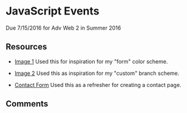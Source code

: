 # JavaScript Events
Due 7/15/2016 for Adv Web 2 in Summer 2016

## Resources

* [Image 1](http://digitalsynopsis.com/wp-content/uploads/2016/01/minimal-web-color-palettes-combination-hex-code-1.png) Used this for inspiration for my "form" color scheme.

* [Image 2](http://digitalsynopsis.com/wp-content/uploads/2016/01/minimal-web-color-palettes-combination-hex-code-3.png) Used this as inspiration for my "custom" branch scheme.

* [Contact Form](http://tangledindesign.com/how-to-create-a-contact-form-using-html5-css3-and-php/) Used this as a refresher for creating a contact page.

## Comments
